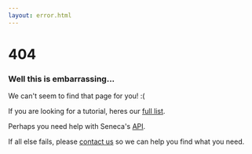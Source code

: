 ```yaml
---
layout: error.html
---
```


# 404
### Well this is embarrassing...

We can't seem to find that page for you! :(

If you are looking for a tutorial, heres our [full list][Tuts].

Perhaps you need help with Seneca's [API][Api].

If all else fails, please [contact us][Contact] so we can help you find what you need.

[Api]: /api
[Tuts]: /docs
[Contact]: /support
